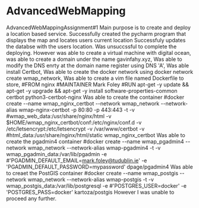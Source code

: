 # AdvancedWebMapping
AdvancedWebMappingAssignment#1
Main purpose is to create and deploy a location based service.
Successfully created the pycharm program that displays the map and locates users current location
Successfuly updates the databse with the users location.
Was unsuccssful to complete the deploying.
However was able to create a virtual machine with digital ocean,
was able to create a domain under the name gavinfahy.xyz,
Was able to modify the DNS enrty at the domain name register using DNS 'A',
Was able install Certbot,
Was able to create the docker network using docker network create wmap_network,
Was able to create a vim file named Dockerfile to store,
#FROM nginx
#MAINTAINER Mark Foley
#RUN apt-get -y update && apt-get -y upgrade && apt-get -y install software-properties-common certbot python3-certbot-nginx
Was able to create the container 
#docker create --name wmap_nginx_certbot --network wmap_network --network-alias wmap-nginx-certbot -p 80:80 -p 443:443 -t -v #wmap_web_data:/usr/share/nginx/html -v $HOME/wmap_nginx_certbot/conf:/etc/nginx/conf.d -v /etc/letsencrypt:/etc/letsencrypt -v /var/www/certbot -v #html_data:/usr/share/nginx/html/static  wmap_nginx_certbot
Was able to create the pgadmin4 container
#docker create --name wmap_pgadmin4 --network wmap_network --network-alias wmap-pgadmin4 -t -v wmap_pgadmin_data:/var/lib/pgadmin -e #'PGADMIN_DEFAULT_EMAIL=mark.foley@tudublin.ie' -e 'PGADMIN_DEFAULT_PASSWORD=mypassword' dpage/pgadmin4
Was able to creaet the PostGIS container 
#docker create --name wmap_postgis --network wmap_network --network-alias wmap-postgis -t -v wmap_postgis_data:/var/lib/postgresql -e #'POSTGRES_USER=docker' -e 'POSTGRES_PASS=docker' kartoza/postgis
However I was unable to proceed any further.
